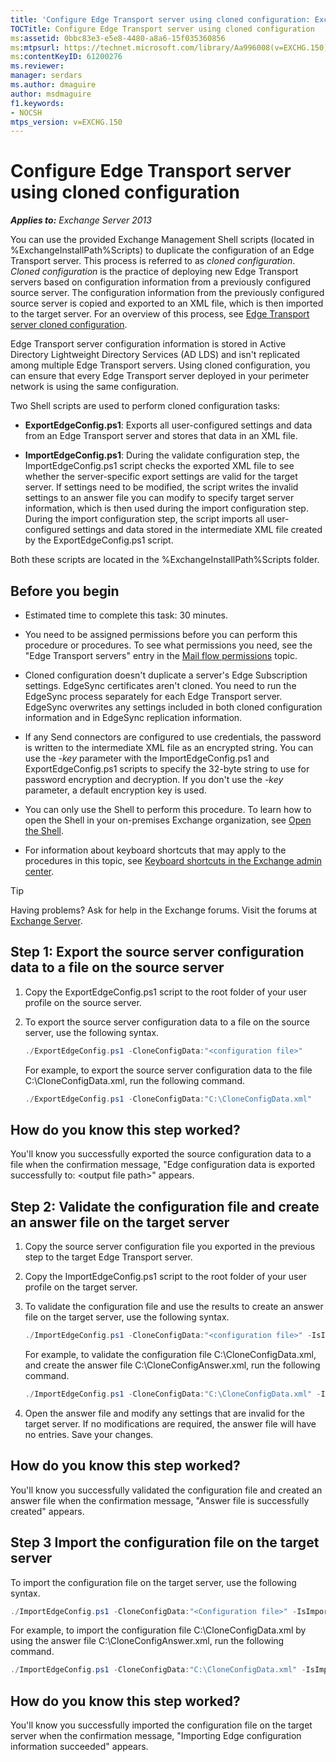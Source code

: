 ```yaml
---
title: 'Configure Edge Transport server using cloned configuration: Exchange 2013 Help'
TOCTitle: Configure Edge Transport server using cloned configuration
ms:assetid: 0bbc83e3-e5e8-4480-a8a6-15f035360856
ms:mtpsurl: https://technet.microsoft.com/library/Aa996008(v=EXCHG.150)
ms:contentKeyID: 61200276
ms.reviewer: 
manager: serdars
ms.author: dmaguire
author: msdmaguire
f1.keywords:
- NOCSH
mtps_version: v=EXCHG.150
---
```


# Configure Edge Transport server using cloned configuration

_**Applies to:** Exchange Server 2013_

You can use the provided Exchange Management Shell scripts (located in %ExchangeInstallPath%Scripts) to duplicate the configuration of an Edge Transport server. This process is referred to as *cloned configuration*. *Cloned configuration* is the practice of deploying new Edge Transport servers based on configuration information from a previously configured source server. The configuration information from the previously configured source server is copied and exported to an XML file, which is then imported to the target server. For an overview of this process, see [Edge Transport server cloned configuration](edge-transport-server-cloned-configuration-exchange-2013-help.md).

Edge Transport server configuration information is stored in Active Directory Lightweight Directory Services (AD LDS) and isn't replicated among multiple Edge Transport servers. Using cloned configuration, you can ensure that every Edge Transport server deployed in your perimeter network is using the same configuration.

Two Shell scripts are used to perform cloned configuration tasks:

  - **ExportEdgeConfig.ps1**: Exports all user-configured settings and data from an Edge Transport server and stores that data in an XML file.

  - **ImportEdgeConfig.ps1**: During the validate configuration step, the ImportEdgeConfig.ps1 script checks the exported XML file to see whether the server-specific export settings are valid for the target server. If settings need to be modified, the script writes the invalid settings to an answer file you can modify to specify target server information, which is then used during the import configuration step. During the import configuration step, the script imports all user-configured settings and data stored in the intermediate XML file created by the ExportEdgeConfig.ps1 script.

Both these scripts are located in the %ExchangeInstallPath%Scripts folder.

## Before you begin

- Estimated time to complete this task: 30 minutes.

- You need to be assigned permissions before you can perform this procedure or procedures. To see what permissions you need, see the "Edge Transport servers" entry in the [Mail flow permissions](mail-flow-permissions-exchange-2013-help.md) topic.

- Cloned configuration doesn't duplicate a server's Edge Subscription settings. EdgeSync certificates aren't cloned. You need to run the EdgeSync process separately for each Edge Transport server. EdgeSync overwrites any settings included in both cloned configuration information and in EdgeSync replication information.

- If any Send connectors are configured to use credentials, the password is written to the intermediate XML file as an encrypted string. You can use the *-key* parameter with the ImportEdgeConfig.ps1 and ExportEdgeConfig.ps1 scripts to specify the 32-byte string to use for password encryption and decryption. If you don't use the *-key* parameter, a default encryption key is used.

- You can only use the Shell to perform this procedure. To learn how to open the Shell in your on-premises Exchange organization, see [Open the Shell](https://docs.microsoft.com/powershell/exchange/open-the-exchange-management-shell).

- For information about keyboard shortcuts that may apply to the procedures in this topic, see [Keyboard shortcuts in the Exchange admin center](keyboard-shortcuts-in-the-exchange-admin-center-2013-help.md).

> [!TIP]
> Having problems? Ask for help in the Exchange forums. Visit the forums at [Exchange Server](https://go.microsoft.com/fwlink/p/?linkid=60612).

## Step 1: Export the source server configuration data to a file on the source server

1. Copy the ExportEdgeConfig.ps1 script to the root folder of your user profile on the source server.

2. To export the source server configuration data to a file on the source server, use the following syntax.

   ```powershell
   ./ExportEdgeConfig.ps1 -CloneConfigData:"<configuration file>"
   ```

   For example, to export the source server configuration data to the file C:\\CloneConfigData.xml, run the following command.

   ```powershell
   ./ExportEdgeConfig.ps1 -CloneConfigData:"C:\CloneConfigData.xml"
   ```

## How do you know this step worked?

You'll know you successfully exported the source configuration data to a file when the confirmation message, "Edge configuration data is exported successfully to: \<output file path\>" appears.

## Step 2: Validate the configuration file and create an answer file on the target server

1. Copy the source server configuration file you exported in the previous step to the target Edge Transport server.

2. Copy the ImportEdgeConfig.ps1 script to the root folder of your user profile on the target server.

3. To validate the configuration file and use the results to create an answer file on the target server, use the following syntax.

   ```powershell
   ./ImportEdgeConfig.ps1 -CloneConfigData:"<configuration file>" -IsImport $false -CloneConfigAnswer:"<answer file>"
   ```

   For example, to validate the configuration file C:\\CloneConfigData.xml, and create the answer file C:\\CloneConfigAnswer.xml, run the following command.

   ```powershell
   ./ImportEdgeConfig.ps1 -CloneConfigData:"C:\CloneConfigData.xml" -IsImport $false -CloneConfigAnswer:"C:\CloneConfigAnswer.xml"
   ```

4. Open the answer file and modify any settings that are invalid for the target server. If no modifications are required, the answer file will have no entries. Save your changes.

## How do you know this step worked?

You'll know you successfully validated the configuration file and created an answer file when the confirmation message, "Answer file is successfully created" appears.

## Step 3 Import the configuration file on the target server

To import the configuration file on the target server, use the following syntax.

```powershell
./ImportEdgeConfig.ps1 -CloneConfigData:"<Configuration file>" -IsImport $true -CloneConfigAnswer:"<answer file>"
```

For example, to import the configuration file C:\\CloneConfigData.xml by using the answer file C:\\CloneConfigAnswer.xml, run the following command.

```powershell
./ImportEdgeConfig.ps1 -CloneConfigData:"C:\CloneConfigData.xml" -IsImport $true -CloneConfigAnswer:"C:\CloneConfigAnswer.xml"
```

## How do you know this step worked?

You'll know you successfully imported the configuration file on the target server when the confirmation message, "Importing Edge configuration information succeeded" appears.
